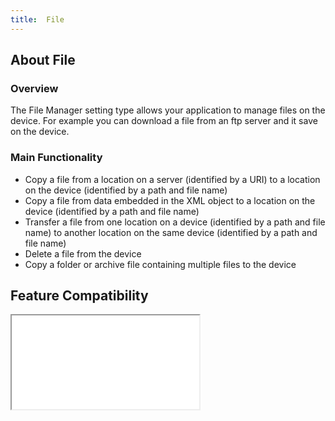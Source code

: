 ```yaml
---
title:  File
---
```


## About File

### Overview

The File Manager setting type allows your application to manage files on the device. For example you can download a file from an ftp server and it save on the device.

### Main Functionality

* Copy a file from a location on a server (identified by a URI) to a location on the device (identified by a path and file name) 
* Copy a file from data embedded in the XML object to a location on the device (identified by a path and file name) 
* Transfer a file from one location on a device (identified by a path and file name) to another location on the same device (identified by a path and file name)
* Delete a file from the device
* Copy a folder or archive file containing multiple files to the device


## Feature Compatibility
<iframe src="compare.html#mx=4.3&csp=FileMgr&os=All&embed=true"></iframe> 


